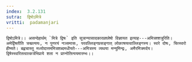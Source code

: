 ```yaml
---
index:  3.2.131
sutra:  द्विषोऽमित्रे
vritti:  padamanjari
---
```


	द्विषोऽमित्रे।। असन्देहार्थम् `मित्रे द्विषः` इति सूत्रान्यासादकारप्रश्लेषो विज्ञायत इत्याह---अमित्रश्शत्रुरिति। अमेर्द्विषतीति त्रच्प्रत्ययः, न पुनरयं नञ्समासः, परवल्लिङ्गप्रसङ्गात् लोकाश्रयत्वाल्लिङ्गस्य। स्वरे दोषः, चित्स्वरो हीष्यते। बह्वचास्तु मध्योदात्तममित्रशब्दमधीयते---अमित्रस्य व्यथया मन्युमिन्द्रः, अमैरमित्रमर्दय। द्विषेस्स्वरितत्वात्कर्त्रभिप्राये शता न प्राप्नोतित्ययमारम्भः।।
